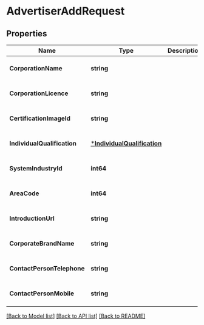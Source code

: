 # AdvertiserAddRequest

## Properties
Name | Type | Description | Notes
------------ | ------------- | ------------- | -------------
**CorporationName** | **string** |  | [optional] [default to null]
**CorporationLicence** | **string** |  | [optional] [default to null]
**CertificationImageId** | **string** |  | [optional] [default to null]
**IndividualQualification** | [***IndividualQualification**](individual_qualification.md) |  | [optional] [default to null]
**SystemIndustryId** | **int64** |  | [optional] [default to null]
**AreaCode** | **int64** |  | [optional] [default to null]
**IntroductionUrl** | **string** |  | [optional] [default to null]
**CorporateBrandName** | **string** |  | [optional] [default to null]
**ContactPersonTelephone** | **string** |  | [optional] [default to null]
**ContactPersonMobile** | **string** |  | [optional] [default to null]

[[Back to Model list]](../README.md#documentation-for-models) [[Back to API list]](../README.md#documentation-for-api-endpoints) [[Back to README]](../README.md)


